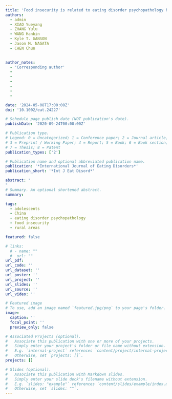 ```yaml
---
title: 'Food insecurity is related to eating disorder psychopathology beyond psychological distress in rural Chinese adolescents'
authors:
  - admin
  - XIAO Yueyang
  - ZHANG Yulu
  - WANG Hanbin
  - Kyle T. GANSON
  - Jason M. NAGATA
  - CHEN Chun
 

author_notes:
  - 'Corresponding author'
  - 
  - 
  -
  - 
  -
  - 

date: '2024-05-08T17:00:00Z'
doi: '10.1002/eat.24227'

# Schedule page publish date (NOT publication's date).
publishDate: '2020-09-24T00:00:00Z'

# Publication type.
# Legend: 0 = Uncategorized; 1 = Conference paper; 2 = Journal article;
# 3 = Preprint / Working Paper; 4 = Report; 5 = Book; 6 = Book section;
# 7 = Thesis; 8 = Patent
publication_types: ['2']

# Publication name and optional abbreviated publication name.
publication: '*International Journal of Eating Disorders*'
publication_short: '*Int J Eat Disord*'

abstract: "
"
# Summary. An optional shortened abstract.
summary: 

tags:
  - adolescents
  - China
  - eating disorder psychopathology
  - food insecurity
  - rural areas

featured: false

# links:
  # - name: ""
  #  url: ""
url_pdf: 
url_code: ''
url_dataset: ''
url_poster: ''
url_project: ''
url_slides: ''
url_source: ''
url_video: ''

# Featured image
# To use, add an image named `featured.jpg/png` to your page's folder.
image:
  caption: ''
  focal_point: ''
  preview_only: false

# Associated Projects (optional).
#   Associate this publication with one or more of your projects.
#   Simply enter your project's folder or file name without extension.
#   E.g. `internal-project` references `content/project/internal-project/index.md`.
#   Otherwise, set `projects: []`.
projects: []

# Slides (optional).
#   Associate this publication with Markdown slides.
#   Simply enter your slide deck's filename without extension.
#   E.g. `slides: "example"` references `content/slides/example/index.md`.
#   Otherwise, set `slides: ""`.
---
```

